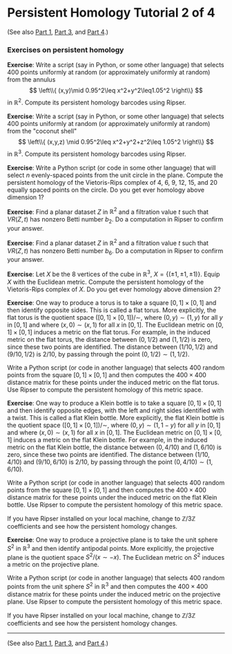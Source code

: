 
# Persistent Homology Tutorial 2 of 4

(See also [Part 1](persistent-homology-tutorial-1.md),
[Part 3](persistent-homology-tutorial-3.md), and
[Part 4](persistent-homology-tutorial-4.md).)

### Exercises on persistent homology

**Exercise**: Write a script (say in Python, or some other language) that
selects 400 points uniformly at random (or approximately uniformly at random)
from the annulus
$$ \left\\{ (x,y)\mid 0.95^2\leq x^2+y^2\leq1.05^2 \right\\} $$
in $\mathbb{R}^2$. Compute its persistent homology barcodes using Ripser.

**Exercise**: Write a script (say in Python, or some other language) that
selects 400 points uniformly at random (or approximately uniformly at random)
from the "coconut shell"
$$ \left\\{ (x,y,z) \mid 0.95^2\leq x^2+y^2+z^2\leq 1.05^2 \right\\} $$
in $\mathbb{R}^3$. Compute its persistent homology barcodes using Ripser.

**Exercise**: Write a Python script (or code in some other language) that will
select $n$ evenly-spaced points from the unit circle in the plane. Compute the
persistent homology of the Vietoris-Rips complex of 4, 6, 9, 12, 15, and 20
equally spaced points on the circle.
Do you get ever homology above dimension 1?

**Exercise**: Find a planar dataset $Z$ in $\mathbb{R}^2$ and a filtration
value $t$ such that $VR(Z,t)$ has nonzero Betti number $b_2$. Do a computation
in Ripser to confirm your answer.

**Exercise**: Find a planar dataset $Z$ in $\mathbb{R}^2$ and a filtration
value $t$ such that $VR(Z,t)$ has nonzero Betti number $b_6$. Do a computation
in Ripser to confirm your answer.

**Exercise**: Let $X$ be the 8 vertices of the cube in $\mathbb{R}^3$,
$X=\{(\pm 1,\pm 1,\pm 1)\}$.  Equip $X$ with the Euclidean metric.
Compute the persistent homology of the Vietoris-Rips complex of $X$.
Do you get ever homology above dimension 2?

**Exercise**: One way to produce a torus is to take a square $[0, 1] \times [0,
1]$ and then identify opposite sides. This is called a flat torus. More
explicitly, the flat torus is the quotient space $([0, 1] \times [0, 1]) /
\sim$, where $(0, y) \sim (1, y)$ for all $y$ in $[0, 1]$ and where $(x, 0)
\sim (x, 1)$ for all $x$ in $[0, 1]$.  The Euclidean metric on $[0, 1] \times
[0, 1]$ induces a metric on the flat torus.  For example, in the induced metric
on the flat torus, the distance between $(0, 1/2)$ and $(1, 1/2)$ is zero,
since these two points are identified. The distance between $(1/10, 1/2)$ and
$(9/10, 1/2)$ is $2/10$, by passing through the point $(0, 1/2) \sim (1, 1/2)$.

Write a Python script (or code in another language) that selects 400 random
points from the square $[0, 1] \times [0, 1]$ and then computes the
$400\times400$ distance matrix for these points under the induced metric on the
flat torus.  Use Ripser to compute the persistent homology of this metric
space.

**Exercise**: One way to produce a Klein bottle is to take a square $[0, 1]
\times [0, 1]$ and then identify opposite edges, with the left and right sides
identified with a twist. This is called a flat Klein bottle. More explicitly,
the flat Klein bottle is the quotient space $([0, 1] \times [0, 1]) / \sim$,
where $(0, y) \sim (1, 1 - y)$ for all $y$ in $[0, 1]$ and where $(x, 0) \sim
(x, 1)$ for all $x$ in $[0, 1]$. The Euclidean metric on $[0, 1] \times [0, 1]$
induces a metric on the flat Klein bottle. For example, in the induced metric
on the flat Klein bottle, the distance between $(0, 4/10)$ and $(1, 6/10)$ is
zero, since these two points are identified. The distance between $(1/10,
4/10)$ and $(9/10, 6/10)$ is $2/10$, by passing through the point $(0, 4/10)
\sim (1, 6/10)$.

Write a Python script (or code in another language) that selects 400 random
points from the square $[0, 1] \times [0, 1]$ and then computes the
$400\times400$ distance matrix for these points under the induced metric on the
flat Klein bottle. Use Ripser to compute the persistent homology of this metric
space.

If you have Ripser installed on your local machine, change to
$\mathbb{Z}/3\mathbb{Z}$ coefficients and see how the persistent homology
changes.

**Exercise**: One way to produce a projective plane is to take the unit sphere
$S^2$ in $\mathbb{R}^3$ and then identify antipodal points. More explicitly,
the projective plane is the quotient space $S^2 / (x \sim -x)$. The Euclidean
metric on $S^2$ induces a metric on the projective plane.

Write a Python script (or code in another language)  that selects 400 random
points from the unit sphere $S^2$ in $\mathbb{R}^3$ and then computes the
$400\times400$ distance matrix for these points under the induced metric on the
projective plane. Use Ripser to compute the persistent homology of this metric
space.

If you have Ripser installed on your local machine, change to
$\mathbb{Z}/3\mathbb{Z}$ coefficients and see how the persistent homology
changes.

---

(See also [Part 1](persistent-homology-tutorial-1.md),
[Part 3](persistent-homology-tutorial-3.md), and
[Part 4](persistent-homology-tutorial-4.md).)
